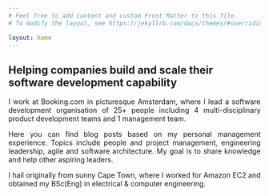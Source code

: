 ```yaml
---
# Feel free to add content and custom Front Matter to this file.
# To modify the layout, see https://jekyllrb.com/docs/themes/#overriding-theme-defaults

layout: home
---
```


## Helping companies build and scale their software development capability

<p style="text-align: justify;">
I work at Booking.com in picturesque Amsterdam, where I lead a software development organisation of 25+ people including 4 multi-disciplinary product development teams and 1 management team.
</p>

<p style="text-align: justify;">
Here you can find blog posts based on my personal management experience.
Topics include people and project management, engineering leadership, agile and software architecture.
My goal is to share knowledge and help other aspiring leaders.
</p>

<p style="text-align: justify;">
I hail originally from sunny Cape Town, where I worked for Amazon EC2 and obtained my BSc(Eng) in electrical & computer engineering.</p>

